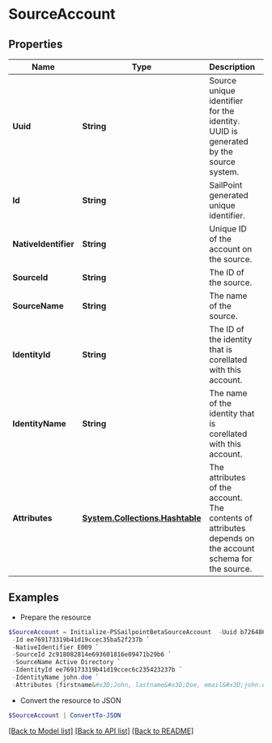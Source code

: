 # SourceAccount
## Properties

Name | Type | Description | Notes
------------ | ------------- | ------------- | -------------
**Uuid** | **String** | Source unique identifier for the identity. UUID is generated by the source system. | [optional] 
**Id** | **String** | SailPoint generated unique identifier. | 
**NativeIdentifier** | **String** | Unique ID of the account on the source. | 
**SourceId** | **String** | The ID of the source. | 
**SourceName** | **String** | The name of the source. | 
**IdentityId** | **String** | The ID of the identity that is corellated with this account. | 
**IdentityName** | **String** | The name of the identity that is corellated with this account. | 
**Attributes** | [**System.Collections.Hashtable**](AnyType.md) | The attributes of the account. The contents of attributes depends on the account schema for the source. | 

## Examples

- Prepare the resource
```powershell
$SourceAccount = Initialize-PSSailpointBetaSourceAccount  -Uuid b7264868-7201-415f-9118-b581d431c688 `
 -Id ee769173319b41d19ccec35ba52f237b `
 -NativeIdentifier E009 `
 -SourceId 2c918082814e693601816e09471b29b6 `
 -SourceName Active Directory `
 -IdentityId ee769173319b41d19ccec6c235423237b `
 -IdentityName john.doe `
 -Attributes {firstname&#x3D;John, lastname&#x3D;Doe, email&#x3D;john.doe@gmail.com, department&#x3D;Sales, displayName&#x3D;John Doe, created&#x3D;2020-04-27T16:48:33.597Z, employeeNumber&#x3D;E009, uid&#x3D;E009, inactive&#x3D;true, phone&#x3D;null, identificationNumber&#x3D;E009}
```

- Convert the resource to JSON
```powershell
$SourceAccount | ConvertTo-JSON
```

[[Back to Model list]](../README.md#documentation-for-models) [[Back to API list]](../README.md#documentation-for-api-endpoints) [[Back to README]](../README.md)

